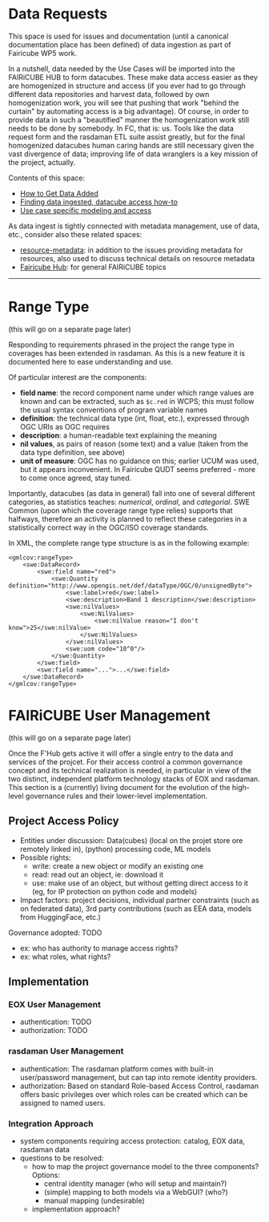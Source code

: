 # Data Requests

This space is used for issues and documentation (until a canonical documentation place has been defined) of data ingestion as part of Fairicube WP5 work.

In a nutshell, data needed by the Use Cases will be imported into the FAIRiCUBE HUB to form datacubes. These make data access easier as they are homogenized in structure and access (if you ever had to go through different data repositories and harvest data, followed by own homogenization work, you will see that pushing that work "behind the curtain" by automating access is a big advantage). Of course, in order to provide data in such a "beautified" manner the homogenization work still needs to be done by somebody. In FC, that is: us. Tools like the data request form and the rasdaman ETL suite assist greatly, but for the final homogenized datacubes human caring hands are still necessary given the vast divergence of data; improving life of data wranglers is a key mission of the project, actually.

Contents of this space:

- [How to Get Data Added](https://github.com/FAIRiCUBE/data-requests/wiki/How-to-Add-Data)
- [Finding data ingested, datacube access how-to](https://github.com/FAIRiCUBE/data-requests/wiki)
- [Use case specific modeling and access](https://github.com/FAIRiCUBE/data-requests/wiki/Data-Overview)

As data ingest is tightly connected with metadata management, use of data, etc., consider also these related spaces:

- [resource-metadata](https://github.com/FAIRiCUBE/resource-metadata): in addition to the issues providing metadata for resources, also used to discuss technical details on resource metadata
- [Fairicube Hub](https://github.com/FAIRiCUBE/FAIRiCUBE-Hub-issue-tracker): for general FAIRiCUBE topics

-----

# Range Type

(this will go on a separate page later)

Responding to requirements phrased in the project the range type in coverages has been extended in rasdaman. As this is a new feature it is documented here to ease understanding and use.

Of particular interest are the components:

- **field name**: the record component name under which range values are known and can be extracted, such as `$c.red` in WCPS; this must follow the usual syntax conventions of program variable names
- **definition**: the technical data type (int, float, etc.), expressed through OGC URIs as OGC requires
- **description**: a human-readable text explaining the meaning
- **nil values**, as pairs of reason (some text) and a value (taken from the data type definition, see above)
- **unit of measure**: OGC has no guidance on this; earlier UCUM was used, but it appears inconvenient. In Fairicube QUDT seems preferred - more to come once agreed, stay tuned.

Importantly, datacubes (as data in general) fall into one of several different categories, as statistics teaches: *numerical*, *ordinal*, and *categorial*. SWE Common (upon which the coverage range type relies) supports that halfways, therefore an activity is planned to reflect these categories in a statistically correct way in the OGC/ISO coverage standards.

In XML, the complete range type structure is as in the following example:

```
<gmlcov:rangeType>
    <swe:DataRecord>
        <swe:field name="red">
            <swe:Quantity definition="http://www.opengis.net/def/dataType/OGC/0/unsignedByte">
                <swe:label>red</swe:label>
                <swe:description>Band 1 description</swe:description>
                <swe:nilValues>
                    <swe:NilValues>
                        <swe:nilValue reason="I don't know">25</swe:nilValue>
                    </swe:NilValues>
                </swe:nilValues>
                <swe:uom code="10^0"/>
            </swe:Quantity>
        </swe:field>
        <swe:field name="...">...</swe:field>
    </swe:DataRecord>
</gmlcov:rangeType>
```
# FAIRiCUBE User Management

(this will go on a separate page later)

Once the F'Hub gets active it will offer a single entry to the data and services of the projcet. For their access control a common governance concept and its technical realization is needed, in particular in view of the two distinct, independent platform technology stacks of EOX and rasdaman.
This section is a (currently) living document for the evolution of the high-level governance rules and their lower-level implementation.

## Project Access Policy

- Entities under discussion: Data(cubes) (local on the projet store ore remotely linked in), (python) processing code, ML models
- Possible rights:
  - write: create a new object or modify an existing one
  - read: read out an object, ie: download it
  - use: make use of an object, but without getting direct access to it (eg, for IP protection on python code and models)
- Impact factors: project decisions, individual partner constraints (such as on federated data), 3rd party contributions (such as EEA data, models from HuggingFace, etc.)

Governance adopted: TODO
- ex: who has authority to manage access rights?
- ex: what roles, what rights?

## Implementation
### EOX User Management
- authentication: TODO
- authorization: TODO

### rasdaman User Management
- authentication: The rasdaman platform comes with built-in user/password management, but can tap into remote identity providers.
- authorization: Based on standard Role-based Access Control, rasdaman offers basic privileges over which roles can be created which can be assigned to named users. 

### Integration Approach
- system components requiring access protection: catalog, EOX data, rasdaman data
- questions to be resolved:
  - how to map the project governance model to the three components? Options:
    - central identity manager (who will setup and maintain?)
    - (simple) mapping to both models via a WebGUI? (who?)
    - manual mapping (undesirable)
  - implementation approach?
 




